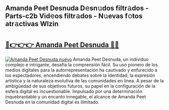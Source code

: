 ## Amanda Peet Desnuda D𝚎sn𝚞dos filtr𝚊dos - Parts-c2b Vid𝚎os filtr𝚊dos - N𝚞evas f𝚘tos atr𝚊ctivas Wlzin

# <h2><a href="http://mb5ogio.tromn.icu/?c=Amanda+Peet+Desnuda">🔗👉👉👉 Amanda Peet Desnuda 🔗🔗</a></h2>

[![Amanda Peet Desnuda nuevo](https://i.imgur.com/pEAQMta.gif)](http://mb5ogio.tromn.icu/?c=Amanda+Peet+Desnuda)
Amanda Peet Desnuda, un individuo complejo e intrigante, desafía la comprensión fácil. Su uso pionero de los medios digitales para la autorrepresentación ha cautivado y enfurecido a los espectadores, encendiendo debates sobre la identidad, la expresión artística y la naturaleza evolutiva de las comunidades en línea. A pesar de la ambigüedad de sus objetivos futuros, su papel en la configuración de la esfera digital es incuestionable. Impulsado por una determinación inquebrantable y un encanto innegable, el alcance de Amanda Peet Desnuda en la comunidad digital es ilimitado.
